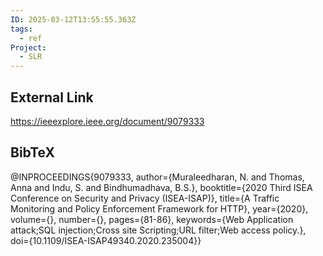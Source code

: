 ```yaml
---
ID: 2025-03-12T13:55:55.363Z
tags:
  - ref
Project:
  - SLR
---
```

## External Link

https://ieeexplore.ieee.org/document/9079333

## BibTeX

@INPROCEEDINGS{9079333,   author={Muraleedharan, N. and Thomas, Anna and Indu, S. and Bindhumadhava, B.S.},   booktitle={2020 Third ISEA Conference on Security and Privacy (ISEA-ISAP)},    title={A Traffic Monitoring and Policy Enforcement Framework for HTTP},    year={2020},   volume={},   number={},   pages={81-86},   keywords={Web Application attack;SQL injection;Cross site Scripting;URL filter;Web access policy.},   doi={10.1109/ISEA-ISAP49340.2020.235004}}

